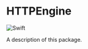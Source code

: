 # HTTPEngine
![Swift](https://github.com/JZDesign/HTTPEngine/workflows/Swift/badge.svg)

A description of this package.
